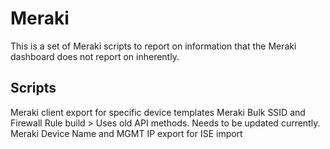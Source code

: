 # Meraki
 
This is a set of Meraki scripts to report on information that the Meraki dashboard does not report on inherently.

Scripts
--------
Meraki client export for specific device templates
Meraki Bulk SSID and Firewall Rule build > Uses old API methods. Needs to be updated currently.
Meraki Device Name and MGMT IP export for ISE import